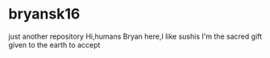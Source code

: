 # bryansk16
just another repository
Hi,humans
Bryan here,I like sushis
I'm the sacred gift given to the earth to accept
